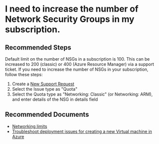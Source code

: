 <properties
    pageTitle="I need to increase the number of Network Security Groups in my subscription"
    description="I need to increase the number of Network Security Groups in my subscription"
    service="microsoft.network"
    resource="networksecuritygroups"
    authors="radwiv"
    ms.author="radwiv"
    displayOrder="11"
    selfHelpType="resource"
    supportTopicIds=""
    resourceTags=""
    productPesIds=""
    cloudEnvironments="MoonCake"
	articleId="aefb511d-c310-4b60-a465-208e32970281"
/>

# I need to increase the number of Network Security Groups in my subscription.

## **Recommended Steps**

Default limit on the number of NSGs in a subscription is 100. This can be increased to 200 (classic) or 400 (Azure Resource Manager) via a support ticket. If you need to increase the number of NSGs in your subscription, follow these steps:

1. Create a [New Support Request](data-blade:Microsoft_Azure_Support.NewSupportRequestBlade)
2. Select the Issue type as "Quota"
3. Select the Quota type as "Networking: Classic" (or Networking: ARM), and enter details of the NSG in details field

## **Recommended Documents**

* [Networking limits](https://docs.azure.cn/azure-subscription-service-limits#networking-limits)<br>
* [Troubleshoot deployment issues for creating a new Virtual machine in Azure](https://docs.azure.cn/virtual-machines/windows/classic/troubleshoot-deployment-new-vm#error-string-lookup)
